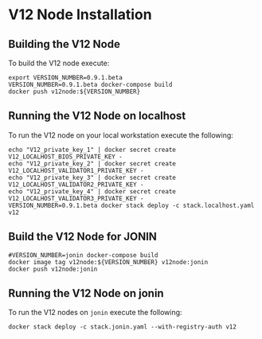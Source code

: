 # V12 Node Installation


## Building the V12 Node

To build the V12 node execute:

```shell script
export VERSION_NUMBER=0.9.1.beta
VERSION_NUMBER=0.9.1.beta docker-compose build
docker push v12node:${VERSION_NUMBER}
```

## Running the V12 Node on localhost

To run the V12 node on your local workstation execute the following:

```shell script
echo "V12_private_key_1" | docker secret create V12_LOCALHOST_BIOS_PRIVATE_KEY -
echo "V12_private_key_2" | docker secret create V12_LOCALHOST_VALIDATOR1_PRIVATE_KEY -
echo "V12_private_key_3" | docker secret create V12_LOCALHOST_VALIDATOR2_PRIVATE_KEY - 
echo "V12_private_key_4" | docker secret create V12_LOCALHOST_VALIDATOR3_PRIVATE_KEY - 
VERSION_NUMBER=0.9.1.beta docker stack deploy -c stack.localhost.yaml v12
```

## Build the V12 Node for JONIN

```shell script
#VERSION_NUMBER=jonin docker-compose build
docker image tag v12node:${VERSION_NUMBER} v12node:jonin
docker push v12node:jonin
```

## Running the V12 Node on jonin

To run the V12 nodes on `jonin` execute the following:

```shell script
docker stack deploy -c stack.jonin.yaml --with-registry-auth v12
```





